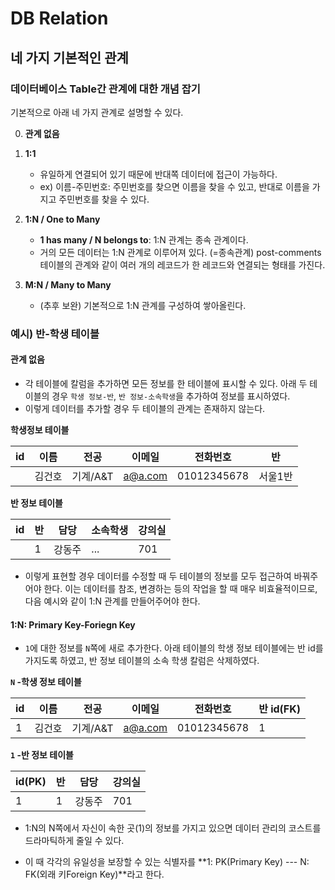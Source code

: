 # DB Relation

## 네 가지 기본적인 관계
### 데이터베이스 Table간 관계에 대한 개념 잡기
기본적으로 아래 네 가지 관계로 설명할 수 있다.

0. **관계 없음**

1. **1:1**
    - 유일하게 연결되어 있기 때문에 반대쪽 데이터에 접근이 가능하다.
    - ex) 이름-주민번호: 주민번호를 찾으면 이름을 찾을 수 있고, 반대로 이름을 가지고 주민번호를 찾을 수 있다.

2. **1:N / One to Many**
    - **1 has many / N belongs to**: 1:N 관계는 종속 관계이다.
    - 거의 모든 데이터는 1:N 관계로 이루어져 있다. (=종속관계) post-comments 테이블의 관계와 같이 여러 개의 레코드가 한 레코드와 연결되는 형태를 가진다.

3. **M:N / Many to Many**
    - (추후 보완) 기본적으로 1:N 관계를 구성하여 쌓아올린다.

### 예시) 반-학생 테이블

#### 관계 없음
- 각 테이블에 칼럼을 추가하면 모든 정보를 한 테이블에 표시할 수 있다. 아래 두 테이블의 경우 `학생 정보-반`, `반 정보-소속학생`을 추가하여 정보를 표시하였다.
- 이렇게 데이터를 추가할 경우 두 테이블의 관계는 존재하지 않는다.

**학생정보 테이블**

| id   | 이름   | 전공     | 이메일  | 전화번호    | **반**  |
| ---- | ------ | -------- | ------- | ----------- | ------- |
|      | 김건호 | 기계/A&T | a@a.com | 01012345678 | 서울1반 |

**반 정보 테이블**

| id   | 반   | 담당   | **소속학생** | 강의실 |
| ---- | ---- | ------ | ------------ | ------ |
|      | 1    | 강동주 | ...          | 701    |

- 이렇게 표현할 경우 데이터를 수정할 때 두 테이블의 정보를 모두 접근하여 바꿔주어야 한다. 이는 데이터를 참조, 변경하는 등의 작업을 할 때 매우 비효율적이므로, 다음 예시와 같이 1:N 관계를 만들어주어야 한다.

#### 1:N: Primary Key-Foriegn Key
- `1`에 대한 정보를 `N`쪽에 새로 추가한다. 아래 테이블의 학생 정보 테이블에는 반 id를 가지도록 하였고, 반 정보 테이블의 소속 학생 칼럼은 삭제하였다.

**`N` -학생 정보 테이블**

| id   | 이름   | 전공     | 이메일  | 전화번호    | 반 id(FK) |
| ---- | ------ | -------- | ------- | ----------- | --------- |
| 1    | 김건호 | 기계/A&T | a@a.com | 01012345678 | 1         |

**`1` -반 정보 테이블**

| id(PK) | 반   | 담당   | 강의실 |
| ------ | ---- | ------ | ------ |
| 1      | 1    | 강동주 | 701    |

- 1:N의 N쪽에서 자신이 속한 곳(1)의 정보를 가지고 있으면 데이터 관리의 코스트를 드라마틱하게 줄일 수 있다.

- 이 때 각각의 유일성을 보장할 수 있는 식별자를 **1: PK(Primary Key) --- N: FK(외래 키Foreign Key)**라고 한다.
